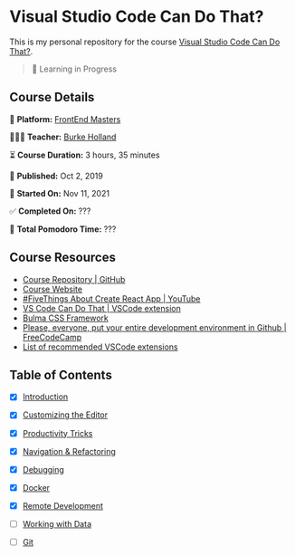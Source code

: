 # Visual Studio Code Can Do That?

This is my personal repository for the course [Visual Studio Code Can Do That?](https://frontendmasters.com/courses/customize-vs-code/).

> 🚧 Learning in Progress

## Course Details

👾 **Platform:** [FrontEnd Masters](https://frontendmasters.com/)

👨🏻‍💻 **Teacher:** [Burke Holland](https://twitter.com/burkeholland)

⏳ **Course Duration:** 3 hours, 35 minutes

📅 **Published:** Oct 2, 2019

🏁 **Started On:** Nov 11, 2021

✅ **Completed On:** ???

🍅 **Total Pomodoro Time:** ???

## Course Resources

- [Course Repository | GitHub](https://github.com/burkeholland/workshop-vs-code-can-do-that)
- [Course Website](https://burkeholland.gitbook.io/vs-code-can-do-that/)
- [#FiveThings About Create React App | YouTube](https://www.youtube.com/watch?v=9t2GWFegnkQ&ab_channel=MicrosoftDeveloper)
- [VS Code Can Do That | VSCode extension](https://marketplace.visualstudio.com/items?itemName=burkeholland.vs-code-can-do-that)
- [Bulma CSS Framework](https://bulma.io/)
- [Please, everyone, put your entire development environment in Github | FreeCodeCamp](https://www.freecodecamp.org/news/put-your-dev-env-in-github/)
- [List of recommended VSCode extensions](extensions.md)

## Table of Contents

- [x] [Introduction](notes.md#Introduction)
- [x] [Customizing the Editor](notes.md#Customizing-the-Editor)
- [x] [Productivity Tricks](notes.md#Productivity-Tricks)
- [x] [Navigation & Refactoring](notes.md#Navigation-&-Refactoring)
- [x] [Debugging](notes.md#Debugging)
- [x] [Docker](notes.md#Docker)
- [x] [Remote Development](notes.md#Remote-Development)
- [ ] [Working with Data](notes.md#Working-with-Data)
- [ ] [Git](notes.md#Git)



